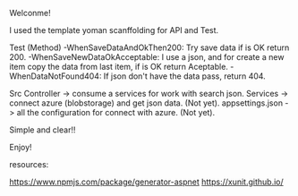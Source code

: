Welconme!

I used the template yoman scanffolding for API and Test.

Test (Method)
 -WhenSaveDataAndOkThen200: Try save data if is OK return 200.
 -WhenSaveNewDataOkAcceptable: I use a json, and for create a new item copy the data from last item, if is OK return Aceptable.
 -WhenDataNotFound404: If json don't have the data pass, return 404.

Src
  Controller -> consume a services for work with search json.
  Services -> connect azure (blobstorage) and get json data. (Not yet).
  appsettings.json -> all the configuration for connect with azure. (Not yet).

Simple and clear!!

Enjoy!

resources:

https://www.npmjs.com/package/generator-aspnet
https://xunit.github.io/
  


